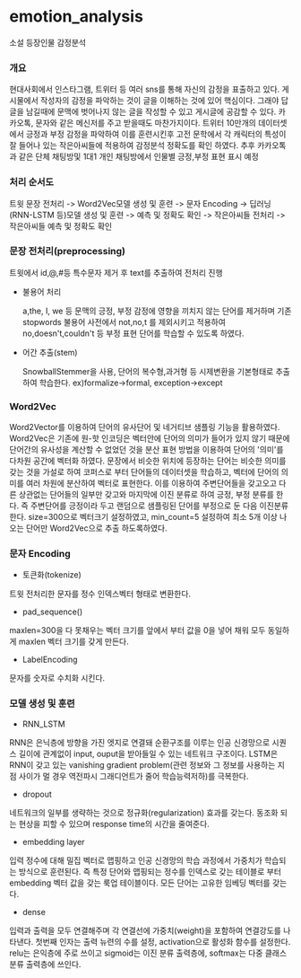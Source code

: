 # emotion_analysis
소설 등장인물 감정분석

### 개요  
현대사회에서 인스타그램, 트위터 등 여러 sns를 통해 자신의 감정을 표출하고 있다. 게시물에서 작성자의 감정을 파악하는 것이 글을 이해하는 것에 있어 핵심이다. 그래야 답글을 남길때에 문맥에
벗어나지 않는 글을 작성할 수 있고 게시글에 공감할 수 있다. 카카오톡, 문자와 같은 메신저를 주고 받을때도 마찬가지이다.
트위터 10만개의 데이터셋에서 긍정과 부정 감정을 파악하여 이를 훈련시킨후 고전 문학에서 각 캐릭터의 특성이 잘 들어나 있는 작은아씨들에 적용하여 감정분석 정확도를 확인 하였다.
추후 카카오톡과 같은 단체 채팅방및 1대1 개인 채팅방에서 인물별 긍정,부정 표현 표시 예정 


### 처리 순서도
트윗 문장 전처리 -> Word2Vec모델 생성 및 훈련 -> 문자 Encoding -> 딥러닝(RNN-LSTM 등)모델 생성 및 훈련 -> 예측 및 정확도 확인 -> 작은아씨들 전처리 -> 작은아씨들 예측 및 정확도 확인


### 문장 전처리(preprocessing)
트윗에서 id,@,#등 특수문자 제거 후 text를 추출하여 전처리 진행 
- 불용어 처리

  a,the, I, we 등 문맥의 긍정, 부정 감정에 영향을 끼치지 않는 단어를 제거하며 기존 stopwords 불용어 사전에서 not,no,t 를 제외시키고 적용하여 no,doesn't,couldn't 등 부정 표현 단어를 학습할 수 있도록 하였다.
- 어간 추출(stem)

  SnowballStemmer을 사용, 단어의 복수형,과거형 등 시제변환을 기본형태로 추출하여 학습한다. ex)formalize->formal, exception->except


### Word2Vec
Word2Vector를 이용하여 단어의 유사단어 및 네거티브 샘플링 기능을 활용하였다. 
Word2Vec은 기존에 원-핫 인코딩은 벡터안에 단어의 의미가 들어가 있지 않기 때문에 단어간의 유사성을 계산할 수 없었던 것을 분산 표현 방법을 이용하여 단어의 '의미'를 다차원 공간에 벡터화 하였다.
문장에서 비슷한 위치에 등장하는 단어는 비슷한 의미를 갖는 것을 가설로 하여 코퍼스로 부터 단어들의 데이터셋을 학습하고, 벡터에 단어의 의미를 여러 차원에 분산하여 벡터로 표현한다.
이를 이용하여 주변단어들을 갖고오고 다른 상관없는 단어들의 일부만 갖고와 마지막에 이진 분류로 하여 긍정, 부정 분류를 한다. 즉 주변단어를 긍정이라 두고 랜덤으로 샘플링된 단어를 부정으로 둔 다음 이진분류 한다.
size=300으로 벡터크기 설정하였고, min_count=5 설정하여 최소 5개 이상 나오는 단어만 Word2Vec으로 추출 하도록하였다.

### 문자 Encoding
- 토큰화(tokenize)

트윗 전처리한 문자를 정수 인덱스벡터 형태로 변환한다.
- pad_sequence()

maxlen=300을 다 못채우는 벡터 크기를 앞에서 부터 값을 0을 넣어 채워 모두 동일하게 maxlen 벡터 크기를 갖게 만든다.
- LabelEncoding

문자를 숫자로 수치화 시킨다.
### 모델 생성 및 훈련
- RNN_LSTM

RNN은 은닉층에 방향을 가진 엣지로 연결돼 순환구조를 이루는 인공 신경망으로 시퀀스 길이에 관계없이 input, ouput을 받아들일 수 있는 네트워크 구조이다.
LSTM은 RNN이 갖고 있는 vanishing gradient problem(관련 정보와 그 정보를 사용하는 지점 사이가 멀 경우 역전파시 그래디언트가 줄어 학습능력저하)를 극복한다.
- dropout

네트워크의 일부를 생략하는 것으로 정규화(regularization) 효과를 갖는다. 동조화 되는 현상을 피할 수 있으며 response time의 시간을 줄여준다.
- embedding layer

입력 정수에 대해 밀집 벡터로 맵핑하고 인공 신경망의 학습 과정에서 가중치가 학습되는 방식으로 훈련된다. 즉 특정 단어와 맵핑되는 정수를 인덱스로 갖는 테이블로 부터 embedding 벡터 값을 갖는 룩업 테이블이다. 모든 단어는 고유한 임베딩 벡터를 갖는다.
- dense

입력과 출력을 모두 연결해주며 각 연결선에 가중치(weight)을 포함하여 연결강도를 나타낸다. 첫번째 인자는 출력 뉴련의 수를 설정, activation으로 활성화 함수를 설정한다. relu는 은익층에 주로 쓰이고 sigmoid는 이진 분류 출력층에, softmax는 다중 클래스 분류 출력층에 쓰인다.
